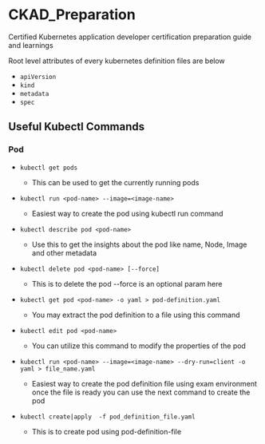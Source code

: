 # CKAD_Preparation
Certified Kubernetes application developer certification preparation guide and learnings 

Root level attributes of every kubernetes definition files are below

* `apiVersion`
* `kind`
* `metadata`
* `spec`

## Useful Kubectl Commands 
### Pod
*   `kubectl get pods` 
    -  This can be used to get the currently running pods
*  `kubectl run <pod-name> --image=<image-name>`
    -  Easiest way to create the pod using kubectl run command
*  `kubectl describe pod <pod-name>` 
    -  Use this to get the insights about the pod like name, Node, Image and other metadata
*  `kubectl delete pod <pod-name> [--force]` 
    - This is to delete the pod --force is an optional param here 

*  `kubectl get pod <pod-name> -o yaml > pod-definition.yaml`
    - You may extract the pod definition to a file using this command

*  `kubectl edit pod <pod-name>`
    - You can utilize this command to modify the properties of the pod

*  `kubectl run <pod-name> --image=<image-name> --dry-run=client -o yaml > file_name.yaml`
    - Easiest way to create the pod definition file using exam environment once the file is ready you can use the next command to create the pod
*  `kubectl create|apply  -f pod_definition_file.yaml`
    - This is to create pod using pod-definition-file
